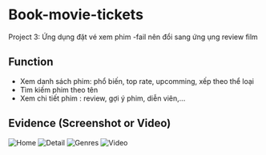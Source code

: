 # Book-movie-tickets
Project 3: Ứng dụng đặt vé xem phim -fail nên đổi sang ứng ụng review film
## Function
- Xem danh sách phim: phổ biến, top rate, upcomming, xếp theo thể loại
- Tìm kiếm phim theo tên
- Xem chi tiết phim : review, gợi ý phim, diễn viên,...
## Evidence (Screenshot or Video)
![Home](https://user-images.githubusercontent.com/45956869/103480203-8b12cc00-4e05-11eb-8f06-8f24c3fe7289.png)
![Detail](https://user-images.githubusercontent.com/45956869/103480262-de851a00-4e05-11eb-930b-8b050233f895.png)
![Genres](https://user-images.githubusercontent.com/45956869/103480279-0eccb880-4e06-11eb-945a-3996d75ad8e6.png)
![Video](https://user-images.githubusercontent.com/45956869/103480358-7aaf2100-4e06-11eb-94d2-b47eb1475c46.png)
